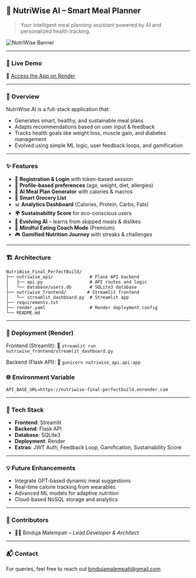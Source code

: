 

## 🌱 NutriWise AI – Smart Meal Planner

> Your intelligent meal planning assistant powered by AI and personalized health tracking.

![NutriWise Banner](https://imgur.com/your_banner.png) <!-- optional custom image/banner -->

---

### 📌 Live Demo

🚀 [Access the App on Render](https://nutriwise-final-perfectbuild.onrender.com)

---

### 📖 Overview

NutriWise AI is a full-stack application that:

* Generates smart, healthy, and sustainable meal plans
* Adapts recommendations based on user input & feedback
* Tracks health goals like weight loss, muscle gain, and diabetes management
* Evolved using simple ML logic, user feedback loops, and gamification

---

### ✨ Features

* 📝 **Registration & Login** with token-based session
* 👤 **Profile-based preferences** (age, weight, diet, allergies)
* 🥗 **AI Meal Plan Generator** with calories & macros
* 🛒 **Smart Grocery List**
* 📊 **Analytics Dashboard** (Calories, Protein, Carbs, Fats)
* 🌍 **Sustainability Score** for eco-conscious users
* 🔁 **Evolving AI** – learns from skipped meals & dislikes
* 🧠 **Mindful Eating Coach Mode** (Premium)
* 🎮 **Gamified Nutrition Journey** with streaks & challenges

---



### 🏗️ Architecture

```
NutriWise_Final_PerfectBuild/
├── nutriwise_api/              # Flask API backend
│   ├── api.py                  # API routes and logic
│   └── database/users.db       # SQLite3 database
├── nutriwise_frontend/        # Streamlit frontend
│   └── streamlit_dashboard.py  # Streamlit app
├── requirements.txt
├── render.yaml                 # Render deployment config
└── README.md
```

---

### 🚀 Deployment (Render)

Frontend (Streamlit):
📍 `streamlit run nutriwise_frontend/streamlit_dashboard.py`

Backend (Flask API):
📍 `gunicorn nutriwise_api.api:app`

### 🌐 Environment Variable

```env
API_BASE_URL=https://nutriwise-final-perfectbuild.onrender.com
```

---

### 🔧 Tech Stack

* **Frontend**: Streamlit
* **Backend**: Flask API
* **Database**: SQLite3
* **Deployment**: Render
* **Extras**: JWT Auth, Feedback Loop, Gamification, Sustainability Score

---

### 💡 Future Enhancements

* Integrate GPT-based dynamic meal suggestions
* Real-time calorie tracking from wearables
* Advanced ML models for adaptive nutrition
* Cloud-based NoSQL storage and analytics

---

### 🤝 Contributors

* 👩‍💻 Binduja Malempati – *Lead Developer & Architect*

---

### 📬 Contact

For queries, feel free to reach out [bindujamalempati@gmail.com](mailto:bindujamalempati@gmail.com)


